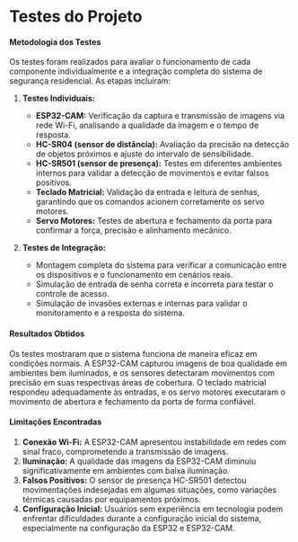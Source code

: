 # Testes do Projeto

#### **Metodologia dos Testes**  
Os testes foram realizados para avaliar o funcionamento de cada componente individualmente e a integração completa do sistema de segurança residencial. As etapas incluíram:  

1. **Testes Individuais:**  
   - **ESP32-CAM:** Verificação da captura e transmissão de imagens via rede Wi-Fi, analisando a qualidade da imagem e o tempo de resposta.  
   - **HC-SR04 (sensor de distância):** Avaliação da precisão na detecção de objetos próximos e ajuste do intervalo de sensibilidade.  
   - **HC-SR501 (sensor de presença):** Testes em diferentes ambientes internos para validar a detecção de movimentos e evitar falsos positivos.  
   - **Teclado Matricial:** Validação da entrada e leitura de senhas, garantindo que os comandos acionem corretamente os servo motores.  
   - **Servo Motores:** Testes de abertura e fechamento da porta para confirmar a força, precisão e alinhamento mecânico.  

2. **Testes de Integração:**  
   - Montagem completa do sistema para verificar a comunicação entre os dispositivos e o funcionamento em cenários reais.  
   - Simulação de entrada de senha correta e incorreta para testar o controle de acesso.  
   - Simulação de invasões externas e internas para validar o monitoramento e a resposta do sistema.  

#### **Resultados Obtidos**  
Os testes mostraram que o sistema funciona de maneira eficaz em condições normais. A ESP32-CAM capturou imagens de boa qualidade em ambientes bem iluminados, e os sensores detectaram movimentos com precisão em suas respectivas áreas de cobertura. O teclado matricial respondeu adequadamente às entradas, e os servo motores executaram o movimento de abertura e fechamento da porta de forma confiável.  

#### **Limitações Encontradas**  
1. **Conexão Wi-Fi:** A ESP32-CAM apresentou instabilidade em redes com sinal fraco, comprometendo a transmissão de imagens.  
2. **Iluminação:** A qualidade das imagens da ESP32-CAM diminuiu significativamente em ambientes com baixa iluminação.  
3. **Falsos Positivos:** O sensor de presença HC-SR501 detectou movimentações indesejadas em algumas situações, como variações térmicas causadas por equipamentos próximos.  
4. **Configuração Inicial:** Usuários sem experiência em tecnologia podem enfrentar dificuldades durante a configuração inicial do sistema, especialmente na configuração da ESP32 e ESP32-CAM.  
